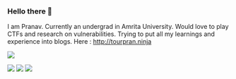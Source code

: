 ### Hello there 👋

I am Pranav. Currently an undergrad in Amrita University. Would love to play CTFs and research on vulnerabilities. Trying to put all my learnings and experience into blogs. Here : http://tourpran.ninja

<img align="center" src="https://github-readme-stats.vercel.app/api/?username=pranavkrish04" />

![](https://img.shields.io/badge/CTF-Binary_Exploitation-informational?style=flat&logo=<LOGO_NAME>&logoColor=white&color=2bbc8a)
![](https://img.shields.io/badge/language-python_&_C-informational?style=flat&logo=<LOGO_NAME>&logoColor=white&color=2bbc8a)
![](https://img.shields.io/badge/hobby-chess-informational?style=flat&logo=<LOGO_NAME>&logoColor=white&color=2bbc8a)
